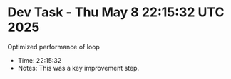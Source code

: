 # Dev Task - Thu May  8 22:15:32 UTC 2025
Optimized performance of loop
- Time: 22:15:32
- Notes: This was a key improvement step.
